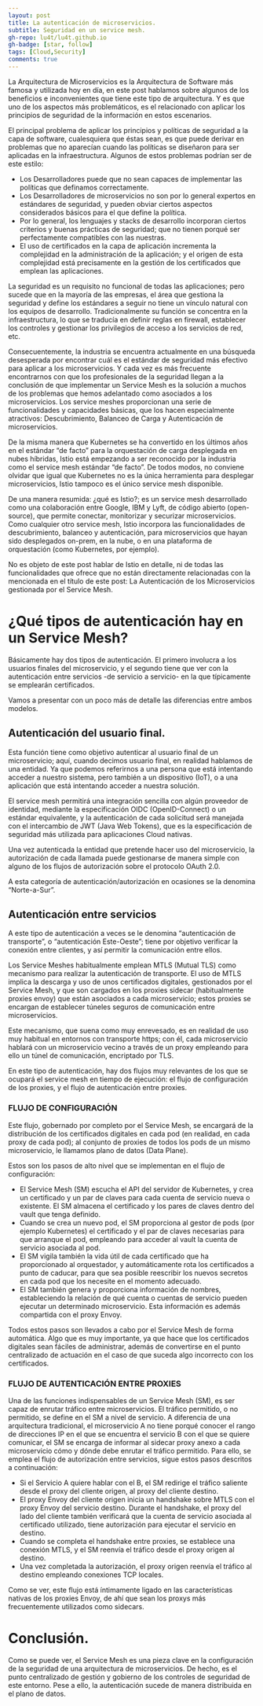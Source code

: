 ```yaml
---
layout: post
title: La autenticación de microservicios.
subtitle: Seguridad en un service mesh.
gh-repo: lu4t/lu4t.github.io
gh-badge: [star, follow]
tags: [Cloud,Security]
comments: true
---
```


La Arquitectura de Microservicios es la Arquitectura de Software más famosa y utilizada hoy en día, en este post hablamos sobre algunos de los beneficios e inconvenientes que tiene este tipo de arquitectura. Y es que uno de los aspectos más problemáticos, es el relacionado con aplicar los principios de seguridad de la información en estos escenarios.

El principal problema de aplicar los principios y políticas de seguridad a la capa de software, cualesquiera que éstas sean, es que puede derivar en problemas que no aparecían cuando las políticas se diseñaron para ser aplicadas en la infraestructura. Algunos de estos problemas podrían ser de este estilo:

* Los Desarrolladores puede que no sean capaces de implementar las políticas que definamos correctamente.
* Los Desarrolladores de microservicios no son por lo general expertos en estándares de seguridad, y pueden obviar ciertos aspectos considerados básicos para el que define la política.
* Por lo general, los lenguajes y stacks de desarrollo incorporan ciertos criterios y buenas prácticas de seguridad; que no tienen porqué ser perfectamente compatibles con las nuestras.
* El uso de certificados en la capa de aplicación incrementa la complejidad en la administración de la aplicación; y el origen de esta complejidad está precisamente en la gestión de los certificados que emplean las aplicaciones.

La seguridad es un requisito no funcional de todas las aplicaciones; pero sucede que en la mayoría de las empresas, el área que gestiona la seguridad y define los estándares a seguir no tiene un vínculo natural con los equipos de desarrollo. Tradicionalmente su función se concentra en la infraestructura, lo que se traducía en definir reglas en firewall, establecer los controles y gestionar los privilegios de acceso a los servicios de red, etc.

Consecuentemente, la industria se encuentra actualmente en una búsqueda desesperada por encontrar cuál es el estándar de seguridad más efectivo para aplicar a los microservicios. Y cada vez es más frecuente encontrarnos con que los profesionales de la seguridad llegan a la conclusión de que implementar un Service Mesh es la solución a muchos de los problemas que hemos adelantado como asociados a los microservicios. Los service meshes proporcionan una serie de funcionalidades y capacidades básicas, que los hacen especialmente atractivos: Descubrimiento, Balanceo de Carga y Autenticación de microservicios.

De la misma manera que Kubernetes se ha convertido en los últimos años en el estándar “de facto” para la orquestación de carga desplegada en nubes híbridas, Istio está empezando a ser reconocido por la industria como el service mesh estándar “de facto”. De todos modos, no conviene olvidar que igual que Kubernetes no es la única herramienta para desplegar microservicios, Istio tampoco es el único service mesh disponible.

De una manera resumida: ¿qué es Istio?; es un service mesh desarrollado como una colaboración entre Google, IBM y Lyft, de código abierto (open-source), que permite conectar, monitorizar y securizar microservicios. Como cualquier otro service mesh, Istio incorpora las funcionalidades de descubrimiento, balanceo y autenticación, para microservicios que hayan sido desplegados on-prem, en la nube, o en una plataforma de orquestación (como Kubernetes, por ejemplo).

No es objeto de este post hablar de Istio en detalle, ni de todas las funcionalidades que ofrece que no están directamente relacionadas con la mencionada en el título de este post: La Autenticación de los Microservicios gestionada por el Service Mesh.

# ¿Qué tipos de autenticación hay en un Service Mesh?

Básicamente hay dos tipos de autenticación. El primero involucra a los usuarios finales del microservicio, y el segundo tiene que ver con la autenticación entre servicios -de servicio a servicio- en la que típicamente se emplearán certificados.

Vamos a presentar con un poco más de detalle las diferencias entre ambos modelos.

## Autenticación del usuario final.

Esta función tiene como objetivo autenticar al usuario final de un microservicio; aquí, cuando decimos usuario final, en realidad hablamos de una entidad. Ya que podemos referirnos a una persona que está intentando acceder a nuestro sistema, pero también a un dispositivo (IoT), o a una aplicación que está intentando acceder a nuestra solución.

El service mesh permitirá una integración sencilla con algún proveedor de identidad, mediante la especificación OIDC (OpenID-Connect) o un estándar equivalente, y la autenticación de cada solicitud será manejada con el intercambio de JWT (Java Web Tokens), que es la especificación de seguridad más utilizada para aplicaciones Cloud nativas.

Una vez autenticada la entidad que pretende hacer uso del microservicio, la autorización de cada llamada puede gestionarse de manera simple con alguno de los flujos de autorización sobre el protocolo OAuth 2.0.

A esta categoría de autenticación/autorización en ocasiones se la denomina “Norte-a-Sur”.

## Autenticación entre servicios

A este tipo de autenticación a veces se le denomina “autenticación de transporte”, o “autenticación Este-Oeste”; tiene por objetivo verificar la conexión entre clientes, y así permitir la comunicación entre ellos.

Los Service Meshes habitualmente emplean MTLS (Mutual TLS) como mecanismo para realizar la autenticación de transporte. El uso de MTLS implica la descarga y uso de unos certificados digitales, gestionados por el Service Mesh, y que son cargados en los proxies sidecar (habitualmente proxies envoy) que están asociados a cada microservicio; estos proxies se encargan de establecer túneles seguros de comunicación entre microservicios.

Este mecanismo, que suena como muy enrevesado, es en realidad de uso muy habitual en entornos con transporte https; con él, cada microservicio hablará con un microservicio vecino a través de un proxy empleando para ello un túnel de comunicación, encriptado por TLS.

En este tipo de autenticación, hay dos flujos muy relevantes de los que se ocupará el service mesh en tiempo de ejecución: el flujo de configuración de los proxies, y el flujo de autenticación entre proxies.

### FLUJO DE CONFIGURACIÓN

Este flujo, gobernado por completo por el Service Mesh, se encargará de la distribución de los certificados digitales en cada pod (en realidad, en cada proxy de cada pod); al conjunto de proxies de todos los pods de un mismo microservicio, le llamamos plano de datos (Data Plane).

Estos son los pasos de alto nivel que se implementan en el flujo de configuración:

* El Service Mesh (SM) escucha el API del servidor de Kubernetes, y crea un certificado y un par de claves para cada cuenta de servicio nueva o existente. El SM almacena el certificado y los pares de claves dentro del vault que tenga definido.
* Cuando se crea un nuevo pod, el SM proporciona al gestor de pods (por ejemplo Kubernetes) el certificado y el par de claves necesarias para que arranque el pod, empleando para acceder al vault la cuenta de servicio asociada al pod.
* El SM vigila también la vida útil de cada certificado que ha proporcionado al orquestador, y automáticamente rota los certificados a punto de caducar, para que sea posible reescribir los nuevos secretos en cada pod que los necesite en el momento adecuado.
* El SM también genera y proporciona información de nombres, estableciendo la relación de qué cuenta o cuentas de servicio pueden ejecutar un determinado microservicio. Esta información es además compartida con el proxy Envoy.

Todos estos pasos son llevados a cabo por el Service Mesh de forma automática. Algo que es muy importante, ya que hace que los certificados digitales sean fáciles de administrar, además de convertirse en el punto centralizado de actuación en el caso de que suceda algo incorrecto con los certificados.

### FLUJO DE AUTENTICACIÓN ENTRE PROXIES

Una de las funciones indispensables de un Service Mesh (SM), es ser capaz de enrutar tráfico entre microservicios. El tráfico permitido, o no permitido, se define en el SM a nivel de servicio. A diferencia de una arquitectura tradicional, el microservicio A no tiene porqué conocer el rango de direcciones IP en el que se encuentra el servicio B con el que se quiere comunicar, el SM se encarga de informar al sidecar proxy anexo a cada microservicio cómo y dónde debe enrutar el tráfico permitido. Para ello, se emplea el flujo de autorización entre servicios, sigue estos pasos descritos a continuación:

* Si el Servicio A quiere hablar con el B, el SM redirige el tráfico saliente desde el proxy del cliente origen, al proxy del cliente destino.
* El proxy Envoy del cliente origen inicia un handshake sobre MTLS con el proxy Envoy del servicio destino. Durante el handshake, el proxy del lado del cliente también verificará que la cuenta de servicio asociada al certificado utilizado, tiene autorización para ejecutar el servicio en destino.
* Cuando se completa el handshake entre proxies, se establece una conexión MTLS, y el SM reenvía el tráfico desde el proxy origen al destino.
* Una vez completada la autorización, el proxy origen reenvía el tráfico al destino empleando conexiones TCP locales.

Como se ver, este flujo está íntimamente ligado en las características nativas de los proxies Envoy, de ahí que sean los proxys más frecuentemente utilizados como sidecars.

# Conclusión.

Como se puede ver, el Service Mesh es una pieza clave en la configuración de la seguridad de una arquitectura de microservicios. De hecho, es el punto centralizado de gestión y gobierno de los controles de seguridad de este entorno. Pese a ello, la autenticación sucede de manera distribuida en el plano de datos.
